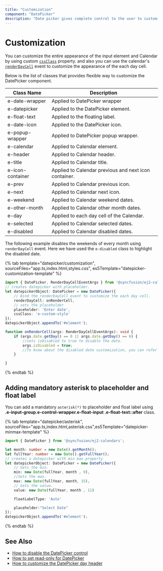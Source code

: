 ```yaml
---
title: "Customization"
component: "DatePicker"
description: "Date picker gives complete control to the user to customize overall appearance of the date picker in their application."
---
```


# Customization

You can customize the  entire appearance of the input element and Calendar by using
custom
[`cssClass`](../api/datepicker#cssclass)
property.
and also you can use the calendar's
[`renderDayCell`](../api/datepicker/renderDayCellEventArgs#renderdaycelleventargs)
event to customize the appearance of the each day cell.

Below is the list of classes that provides flexible way to customize the DatePicker component.

| **Class Name** | **Description** |
| --- | --- |
| e-date-wrapper | Applied to DatePicker wrapper |
| e-datepicker | Applied to the DatePicker element.|
| e-float-text | Applied to the floating label.  |
| e-date-icon | Applied to the DatePicker icon. |
| e-popup-wrapper | Applied to DatePicker popup wrapper.|
| e-calendar | Applied to Calendar element. |
| e-header | Applied to Calendar header.|
| e-title |Applied to Calendar title. |
| e-icon-container | Applied to Calendar previous and next icon container.|
| e-prev |  Applied to Calendar previous icon.|
| e-next | Applied to Calendar next icon.|
| e-weekend | Applied to Calendar weekend dates.|
| e-other-month |  Applied to Calendar other month dates.|
| e-day | Applied to each day cell of the Calendar.|
| e-selected | Applied to Calendar selected dates.|
| e-disabled | Applied to Calendar disabled dates.|

The following example disables the weekends of every month using `renderDayCell` event.
Here we have used the `e-disabled` class to highlight the disabled date.

{% tab template="datepicker/customization", sourceFiles="app.ts,index.html,styles.css",
es5Template="datepicker-customization-template" %}

```typescript
import { DatePicker, RenderDayCellEventArgs } from '@syncfusion/ej2-calendars';
// creates datepicker with placeholder.
let datepickerObject: DatePicker = new DatePicker({
    // Bind the renderDayCell event to customize the each day cell.
    renderDayCell: onRenderCell,
    // sets the placeholder
    placeholder: 'Enter date',
    cssClass: 'e-custom-style'
});
datepickerObject.appendTo('#element');

function onRenderCell(args: RenderDayCellEventArgs): void {
    if (args.date.getDay() == 0 || args.date.getDay() == 6) {
        //sets isDisabled to true to disable the date.
        args.isDisabled = true;
        //To know about the disabled date customization, you can refer in "styles.css".
    }

}
```

{% endtab %}

## Adding mandatory asterisk to placeholder and float label

You can add a mandatory `asterisk(*)` to placeholder and float label using <b>.e-input-group.e-control-wrapper.e-float-input .e-float-text::after</b> class.

{% tab template="datepicker/asterisk", sourceFiles="app.ts,index.html,asterisk.css",es5Template="datepicker-minmax-template" %}

```typescript
import { DatePicker } from '@syncfusion/ej2-calendars';

let month: number = new Date().getMonth();
let fullYear: number = new Date().getFullYear();
// creates a datepicker with min max property
let datepickerObject: DatePicker = new DatePicker({
    // Sets the min.
    min: new Date(fullYear, month , 9),
    //Sets the max.
    max: new Date(fullYear, month, 15),
    // Sets the value.
    value: new Date(fullYear, month , 11)

    floatLabelType: 'Auto'

    placeholder:"Select Date"
});
datepickerObject.appendTo('#element');
```

{% endtab %}

## See Also

* [How to disable the DatePicker control](./how-to/disabled-the-datepicker-component)
* [How to set read-only for DatePicker](./how-to/set-the-readonly)
* [How to customize the DatePicker day header](./how-to/customize-the-datepicker-day-header)
